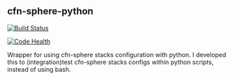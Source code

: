 ## cfn-sphere-python

[![Build Status](https://travis-ci.org/ImmobilienScout24/cfn-sphere-python.svg?branch=master)](https://travis-ci.org/ImmobilienScout24/cfn-sphere-python)

[![Code Health](https://landscape.io/github//ImmobilienScout24/cfn-sphere-python/master/landscape.svg?style=flat)](https://landscape.io/github/ImmobilienScout24/cfn-sphere-python/master)

Wrapper for using cfn-sphere stacks configuration with python.
I developed this to (integration)test cfn-sphere stacks configs within python scripts, instead of using bash.
